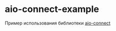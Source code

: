 # aio-connect-example

Пример использования библиотеки [aio-connect](https://github.com/LilKirill00/aio-connect)
